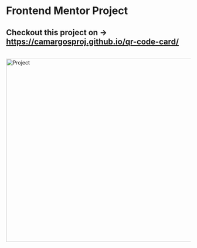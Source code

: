 # Frontend Mentor Project 

## Checkout this project on -> https://camargosproj.github.io/qr-code-card/

<div style="display: inline_block"><br>
  <img alt="Project" height="500" width="600" src="https://camargosproj.github.io/qr-code-card/images/project.png">
<div>
 